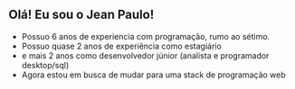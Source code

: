## Olá! Eu sou o Jean Paulo!
- Possuo 6 anos de experiencia com programação, rumo ao sétimo.
- Possuo quase 2 anos de experiência como estagiário
- e mais 2 anos como desenvolvedor júnior (analista e programador desktop/sql)
- Agora estou em busca de mudar para uma stack de programação web
